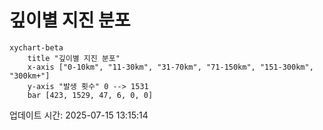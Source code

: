 # 깊이별 지진 분포

```mermaid
xychart-beta
    title "깊이별 지진 분포"
    x-axis ["0-10km", "11-30km", "31-70km", "71-150km", "151-300km", "300km+"]
    y-axis "발생 횟수" 0 --> 1531
    bar [423, 1529, 47, 6, 0, 0]
```

업데이트 시간: 2025-07-15 13:15:14
